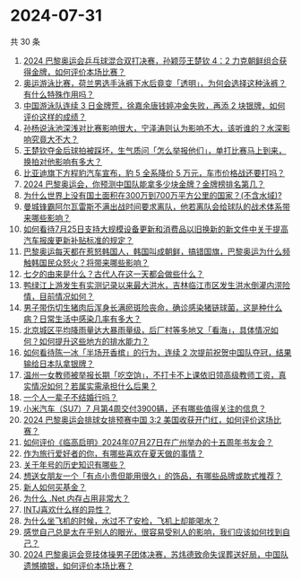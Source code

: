 # 2024-07-31

共 30 条

<!-- BEGIN ZHIHUQUESTIONS -->
<!-- 最后更新时间 Wed Jul 31 2024 00:15:22 GMT+0800 (China Standard Time) -->
1. [2024 巴黎奥运会乒乓球混合双打决赛，孙颖莎王楚钦 4：2 力克朝鲜组合获得金牌，如何评价本场比赛？](https://www.zhihu.com/question/663015165)
1. [奥运游泳比赛，荷兰男选手泳裤下水后竟变「透明」，为何会选择这种泳裤？有什么特殊作用吗？](https://www.zhihu.com/question/662910261)
1. [中国游泳队连续 3 日金牌荒，徐嘉余唐钱婷冲金失败，再添 2 块银牌，如何评价这样的成绩？](https://www.zhihu.com/question/662938812)
1. [孙杨说泳池深浅对比赛影响很大，宁泽涛则认为影响不大，该听谁的？水深影响究竟大不大？](https://www.zhihu.com/question/662994203)
1. [王楚钦夺金后球拍被踩坏，生气质问「怎么举报他们」，单打比赛马上到来，换拍对他影响有多大？](https://www.zhihu.com/question/663025648)
1. [比亚迪旗下方程豹汽车宣布，豹 5 全系降价 5 万元，车市价格战还要打吗？](https://www.zhihu.com/question/662983101)
1. [2024 巴黎奥运会，你预测中国队能拿多少块金牌？金牌榜排名第几？](https://www.zhihu.com/question/661764788)
1. [为什么世界上没有国土面积在300万到700万平方公里的国家？(不含水域)?](https://www.zhihu.com/question/364541590)
1. [曼城锋霸阿尔瓦雷斯不满出战时间要求离队，他若离队会给球队的战术体系带来哪些影响？](https://www.zhihu.com/question/662531842)
1. [如何看待7月25日支持大规模设备更新和消费品以旧换新的新文件中关于提高汽车报废更新补贴标准的规定？](https://www.zhihu.com/question/662554965)
1. [巴黎奥运每天都在惹怒韩国人，韩国叫成朝鲜，搞错国旗，巴黎奥运为什么频触韩国民众怒火？将带来哪些影响？](https://www.zhihu.com/question/662866566)
1. [七夕的由来是什么？古代人在这一天都会做些什么？](https://www.zhihu.com/question/478267462)
1. [鸭绿江上游发生有实测记录以来最大洪水，吉林临江市区发生洪水倒灌内涝险情，目前情况如何？](https://www.zhihu.com/question/662895106)
1. [男子带伤切生猪肉后浑身长满瘀斑险丧命，确诊感染猪链球菌，这是种什么病？日常生活中感染几率有多大？](https://www.zhihu.com/question/662881085)
1. [北京城区平均降雨量达大暴雨量级，后厂村等多地又「看海」，具体情况如何？如何提升这些地方的排水能力？](https://www.zhihu.com/question/662967957)
1. [如何看待陈一冰「半场开香槟」的行为，连续 2 次提前祝贺中国队夺冠，结果输给日本队拿银牌？](https://www.zhihu.com/question/662938229)
1. [温州一女教师被举报长期「吃空饷」，不打卡不上课依旧领高级教师工资，真实情况如何？若属实需承担什么后果？](https://www.zhihu.com/question/662872604)
1. [一个人一辈子不结婚行吗？](https://www.zhihu.com/question/662578314)
1. [小米汽车（SU7）7 月第4周交付3900辆，还有哪些值得关注的信息？](https://www.zhihu.com/question/662981535)
1. [2024 巴黎奥运会排球女排预赛中国 3:2 美国收获开门红，如何评价这场比赛？](https://www.zhihu.com/question/662924314)
1. [如何评价《临高启明》2024年07月27日在广州举办的十五周年书友会？](https://www.zhihu.com/question/662808662)
1. [作为旅行爱好者的你，有哪些喜欢在夏天做的事情？](https://www.zhihu.com/question/662292425)
1. [关于年号的历史知识有哪些？](https://www.zhihu.com/question/276080403)
1. [想送女朋友一个「有点小贵但能用很久」的饰品，有哪些品牌或款式推荐？](https://www.zhihu.com/question/662470079)
1. [新人如何买基金？](https://www.zhihu.com/question/661454537)
1. [为什么 .Net 内存占用非常大？](https://www.zhihu.com/question/662756682)
1. [INTJ喜欢什么样的异性？](https://www.zhihu.com/question/384094337)
1. [为什么坐飞机的时候，水过不了安检，飞机上却能喝水？](https://www.zhihu.com/question/289331002)
1. [感觉自己总是太在乎别人的眼光，很容易受别人的影响，我们应该如何找到自己？](https://www.zhihu.com/question/662866000)
1. [2024 巴黎奥运会竞技体操男子团体决赛，苏炜德致命失误葬送好局，中国队遗憾摘银，如何评价本场比赛？](https://www.zhihu.com/question/662928493)
<!-- END ZHIHUQUESTIONS -->
